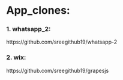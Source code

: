 <h1>App_clones:</h1>
<h3>1. whatsapp_2:</h3>  https://github.com/sreegithub19/whatsapp-2 <br>
<h3>2. wix:</h3> https://github.com/sreegithub19/grapesjs
